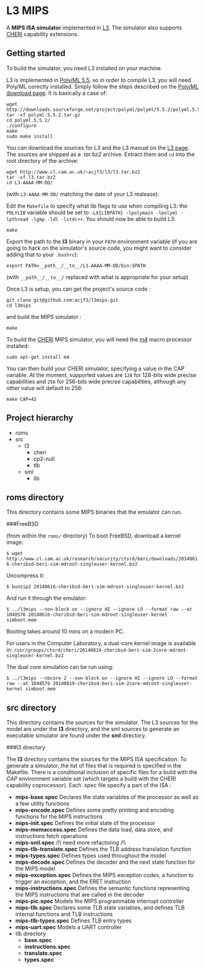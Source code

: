 L3 MIPS
=======

A **MIPS ISA simulator** implemented in [L3](http://www.cl.cam.ac.uk/~acjf3/l3/ "L3: An ISA Specification Language").
The simulator also supports [CHERI](http://www.chericpu.org "Capability Hardware Enhanced RISC Instructions (CHERI) ") capability extensions.

Getting started
---------------

To build the simulator, you need L3 installed on your machine.

L3 is implemented in [Poly/ML 5.5](http://www.polyml.org/ "Poly/ML home page"), so in order to compile L3, you will need Poly/ML corectly installed.
Simply follow the steps described on the [Poly/ML download page](http://www.polyml.org/download.html "Poly/ML download page"). It is basically a case of:

```
wget http://downloads.sourceforge.net/project/polyml/polyml/5.5.2/polyml.5.5.2.tar.gz
tar -xf polyml.5.5.2.tar.gz
cd polyml.5.5.2/
./configure
make
sudo make install
```

You can download the sources for L3 and the L3 manual on the [L3 page](http://www.cl.cam.ac.uk/~acjf3/l3/ "L3: An ISA Specification Language").
The sources are shipped as a *.tar.bz2* archive. Extract them and `cd` into the root directory of the archive:

```
wget http://www.cl.cam.ac.uk/~acjf3/l3/l3.tar.bz2
tar -xf l3.tar.bz2
cd L3-AAAA-MM-DD/
```

(with `L3-AAAA-MM-DD/` matching the date of your L3 realease):

Edit the `Makefile` to specify what lib flags to use when compiling L3: the `POLYLIB` variable should be set to `-L${LIBPATH} -lpolymain -lpolyml -lpthread -lgmp -ldl -lstdc++`.
You should now be able to build L3:

```
make
```

Export the path to the **l3** binary in your `PATH` environment variable (if you are going to hack on the simulator's source code, you might want to consider adding that to your `.bashrc`):

```
export PATH=__path__/__to__/L3-AAAA-MM-DD/bin:$PATH
```

(with `__path__/__to__/` replaced with what is appropriate for your setup)

Once L3 is setup, you can get the project's source code :

```
git clone git@github.com:acjf3/l3mips.git
cd l3mips
```

and build the MIPS simulator :

```
make
```

To build the [CHERI](http://www.chericpu.org "Capability Hardware Enhanced RISC Instructions (CHERI) ") MIPS simulator,
you will need the [m4](https://www.gnu.org/software/m4/) macro processor installed:

```
sudo apt-get install m4
```

You can then build your CHERI simulator, specifying a value in the CAP variable. At the moment, supported values are `128` for 128-bits wide precise capabilities and `256` for 256-bits wide precise capabilities, although any other value will default to 256:

```
make CAP=42
```

Project hierarchy
-----------------

+ roms
+ src
    + l3
        + cheri
        + cp2-null
        + tlb
    + sml
        + lib

roms directory
--------------

This directory contains some MIPS binaries that the emulator can run.

###FreeBSD

(from within the `roms/` directory)
To boot FreeBSD, download a kernel image:

`$ wget http://www.cl.cam.ac.uk/research/security/ctsrd/beri/downloads/20140616-cheribsd-beri-sim-mdroot-singleuser-kernel.bz2`

Uncompress it:

`$ bunzip2 20140616-cheribsd-beri-sim-mdroot-singleuser-kernel.bz2`

And run it through the emulator:

`$ ../l3mips --non-block on --ignore HI --ignore LO --format raw --at 1048576 20140616-cheribsd-beri-sim-mdroot-singleuser-kernel simboot.mem`

Booting takes around 10 mins on a modern PC.

For users in the Computer Laboratory, a dual-core kernel image is available in:
`/usr/groups/ctsrd/cheri/20140819-cheribsd-beri-sim-2core-mdroot-singleuser-kernel.bz2`

The dual core simulation can be run using:

`$ ../l3mips --nbcore 2 --non-block on --ignore HI --ignore LO --format raw --at 1048576 20140819-cheribsd-beri-sim-2core-mdroot-singleuser-kernel simboot.mem`

src directory
-------------

This directory contains the sources for the simulator. The L3 sources for the
model are under the **l3** directory, and the sml sources to generate an
executable simulator are found under the **sml** directory.

###l3 directory

The **l3** directory contains the sources for the MIPS ISA specification. To
generate a simulator, the list of files that is required is specified in the
Makefile. There is a conditional inclusion of specific files for a build with
the *CAP* environment variable set (which targets a build with the CHERI
capability coprocessor). Each *.spec* file specify a part of the ISA :

* **mips-base.spec**
Declares the state variables of the processor as well as a few utility functions
* **mips-encode.spec**
Defines some pretty printing and encoding functions for the MIPS instructions
* **mips-init.spec**
Defines the initial state of the processor
* **mips-memaccess.spec**
Defines the data load, data store, and instructions fetch operations
* **mips-sml.spec**
/!\\ need more refactoring /!\\
* **mips-tlb-translate.spec**
Defines the TLB address translation function
* **mips-types.spec**
Defines types used throughout the model
* **mips-decode.spec**
Defines the decoder and the next state function for the MIPS model
* **mips-exception.spec**
Defines the MIPS exception codes, a function to trigger an exception, and the ERET instruction
* **mips-instructions.spec**
Defines the semantic functions representing the MIPS instructions that are called in the decoder
* **mips-pic.spec**
Models the MIPS programmable interrupt controller
* **mips-tlb.spec**
Declares some TLB state variables, and defines TLB internal functions and TLB instructions
* **mips-tlb-types.spec**
Defines TLB entry types
* **mips-uart.spec**
Models a UART controller
* tlb directory
    * **base.spec**
    * **instructions.spec**
    * **translate.spec**
    * **types.spec**

